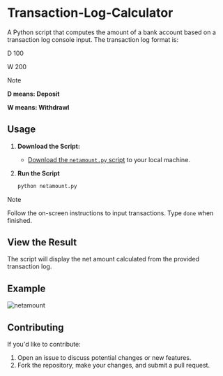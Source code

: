 # Transaction-Log-Calculator

A Python script that computes the amount of a bank account based on a transaction log console input. The transaction log format is:
   
   D 100 

   W 200
>[!NOTE]
> **D means: Deposit**
>
> **W means: Withdrawl**   

## Usage

1. **Download the Script:**
    - [Download the `netamount.py` script](netamount.py) to your local machine.

2. **Run the Script**
   ```bash
   python netamount.py
   ```
>[!Note]
> Follow the on-screen instructions to input transactions. Type `done` when finished.

## View the Result

The script will display the net amount calculated from the provided transaction log.

## Example
![netamount](https://github.com/seinenali01/Transaction-Log-Calculator/assets/157710508/2b462eb8-e0c8-429b-abe5-c0b66027b15f)




## Contributing
 
  If you'd like to contribute:

  1. Open an issue to discuss potential changes or new features.
  2. Fork the repository, make your changes, and submit a pull request.  


